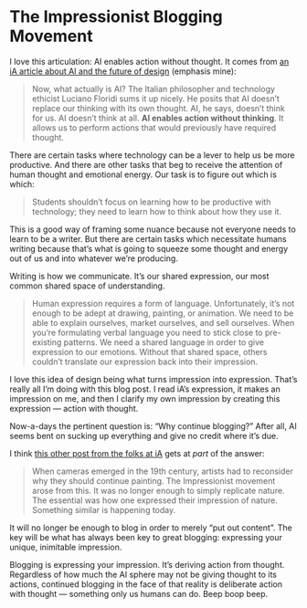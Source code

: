 # The Impressionist Blogging Movement

I love this articulation: AI enables action without thought. It comes from [an iA article about AI and the future of design](https://ia.net/topics/design-as-thought) (emphasis mine):

> Now, what actually is AI? The Italian philosopher and technology ethicist Luciano Floridi sums it up nicely. He posits that AI doesn’t replace our thinking with its own thought. AI, he says, doesn’t think for us. AI doesn’t think at all. **AI enables action without thinking**. It allows us to perform actions that would previously have required thought.

There are certain tasks where technology can be a lever to help us be more productive. And there are other tasks that beg to receive the attention of human thought and emotional energy. Our task is to figure out which is which:

> Students shouldn’t focus on learning how to be productive with technology; they need to learn how to think about how they use it.

This is a good way of framing some nuance because not everyone needs to learn to be a writer. But there are certain tasks which necessitate humans writing because that’s what is going to squeeze some thought and energy out of us and into whatever we’re producing.

Writing is how we communicate. It’s our shared expression, our most common shared space of understanding. 

> Human expression requires a form of language. Unfortunately, it’s not enough to be adept at drawing, painting, or animation. We need to be able to explain ourselves, market ourselves, and sell ourselves. When you’re formulating verbal language you need to stick close to pre-existing patterns. We need a shared language in order to give expression to our emotions. Without that shared space, others couldn’t translate our expression back into their impression.

I love this idea of design being what turns impression into expression. That’s really all I’m doing with this blog post. I read iA’s expression, it makes an impression on me, and then I clarify my own impression by creating this expression — action with thought.

Now-a-days the pertinent question is: “Why continue blogging?” After all, AI seems bent on sucking up everything and give no credit where it’s due.

I think [this other post from the folks at iA](https://ia.net/topics/ai-and-the-beauty-of-human-flaws) gets at _part_ of the answer:

> When cameras emerged in the 19th century, artists had to reconsider why they should continue painting. The Impressionist movement arose from this. It was no longer enough to simply replicate nature. The essential was how one expressed their impression of nature. Something similar is happening today.

It will no longer be enough to blog in order to merely “put out content”. The key will be what has always been key to great blogging: expressing your unique, inimitable impression.

Blogging is expressing your impression. It’s deriving action from thought. Regardless of how much the AI sphere may not be giving thought to its actions, continued blogging in the face of that reality is deliberate action with thought — something only us humans can do. Beep boop beep.